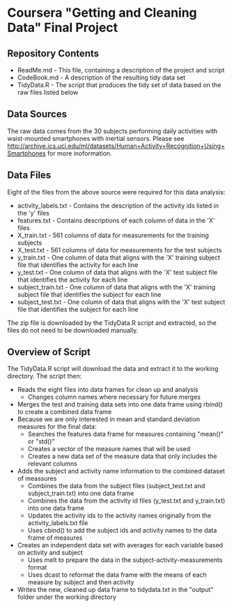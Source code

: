 # Coursera "Getting and Cleaning Data" Final Project

## Repository Contents
* ReadMe.md - This file, containing a description of the project and script
* CodeBook.md - A description of the resulting tidy data set
* TidyData.R - The script that produces the tidy set of data based on the raw files listed below

## Data Sources
The raw data comes from the 30 subjects performing daily activities with waist-mounted smartphones with inertial sensors. Please see http://archive.ics.uci.edu/ml/datasets/Human+Activity+Recognition+Using+Smartphones for more inoformation.

## Data Files
Eight of the files from the above source were required for this data analysis:
* activity_labels.txt - Contains the description of the activity ids listed in the 'y' files
* features.txt - Contains descriptions of each column of data in the 'X' files
* X_train.txt - 561 columns of data for measurements for the training subjects
* X_test.txt - 561 columns of data for measurements for the test subjects
* y_train.txt - One column of data that aligns with the 'X' training subject file that identifies the activity for each line
* y_test.txt - One column of data that aligns with the 'X' test subject file that identifies the activity for each line
* subject_train.txt - One column of data that aligns with the 'X' training subject file that identifies the subject for each line
* subject_test.txt - One column of data that aligns with the 'X' test subject file that identifies the subject for each line

The zip file is downloaded by the TidyData.R script and extracted, so the files do not need to be downloaded manually.

## Overview of Script

The TidyData.R script will download the data and extract it to the working directory.  The script then:

* Reads the eight files into data frames for clean up and analysis
  + Changes column names where necessary for future merges
* Merges the test and training data sets into one data frame using rbind() to create a combined data frame
* Because we are only interested in mean and standard deviation measures for the final data:
  + Searches the features data frame for measures containing "mean()" or "std()"
  + Creates a vector of the measure names that will be used
  + Creates a new data set of the measure data that only includes the relevant columns
* Adds the subject and activity name information to the combined dataset of meassures
  + Combines the data from the subject files (subject_test.txt and subject_train.txt) into one data frame
  + Combines the data from the activity id files (y_test.txt and y_train.txt) into one data frame
  + Updates the activity ids to the activity names originally from the activity_labels.txt file
  + Uses cbind() to add the subject ids and activity names to the data frame of measures
* Creates an independent data set with averages for each variable based on activity and subject
  + Uses melt to prepare the data in the subject-activity-measurements format
  + Uses dcast to reformat the data frame with the means of each measure by subject and then activity
* Writes the new, cleaned up data frame to tidydata.txt in the "output" folder under the working directory
